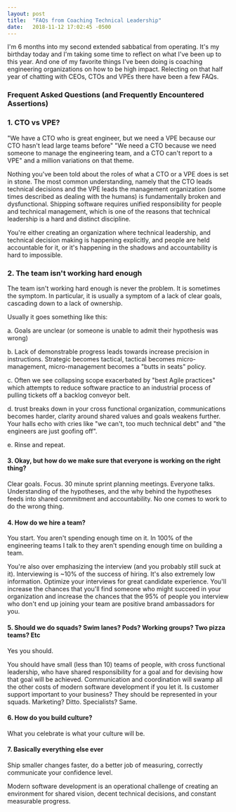 ```yaml
---
layout: post
title:  "FAQs from Coaching Technical Leadership"
date:   2018-11-12 17:02:45 -0500
---
```

I'm 6 months into my second extended sabbatical from operating.  It's my birthday today and I'm taking some time to reflect on what I've been up to this year.  And one of my favorite things I've been doing is coaching engineering organizations on how to be high impact.  Relecting on that half year of chatting with CEOs, CTOs and VPEs there have been a few FAQs. 

### Frequent Asked Questions (and Frequently Encountered Assertions)

### 1. CTO vs VPE?

"We have a CTO who is great engineer, but we need a VPE because our CTO hasn't lead large teams before" "We need a CTO because we need someone to manage the engineering team, and a CTO can't report to a VPE" and a million variations on that theme.

Nothing you've been told about the roles of what a CTO or a VPE does is set in stone.  The most common understanding, namely that the CTO leads technical decisions and the VPE leads the management organization (some times described as dealing with the humans) is fundamentally broken and dysfunctional.  Shipping software requires unified responsibility for people and technical management, which is one of the reasons that technical leadership is a hard and distinct discipline.

You're either creating an organization where technical leadership, and technical decision making is happening explicitly, and people are held accountable for it, or it's happening in the shadows and accountability is hard to impossible.

### 2. The team isn't working hard enough

The team isn't working hard enough is never the problem.  It is sometimes the symptom.  In particular, it is usually a symptom of a lack of clear goals, cascading down to a lack of ownership.  

Usually it goes something like this:

  a. Goals are unclear (or someone is unable to admit their hypothesis was wrong)

  b. Lack of demonstrable progress leads towards increase precision in instructions. Strategic becomes tactical, tactical becomes micro-management, micro-management becomes a "butts in seats" policy.

  c. Often we see collapsing scope exacerbated by "best Agile practices" which attempts to reduce software practice to an industrial process of pulling tickets off a backlog conveyor belt.

  d. trust breaks down in your cross functional organization, communications becomes harder, clarity around shared values and goals weakens further. Your halls echo with cries like "we can't, too much technical debt" and "the engineers are just goofing off".

  e. Rinse and repeat.

#### 3. Okay, but how do we make sure that everyone is working on the right thing?

Clear goals.  Focus. 30 minute sprint planning meetings.  Everyone talks.  Understanding of the hypotheses, and the why behind the hypotheses feeds into shared commitment and accountability.  No one comes to work to do the wrong thing.

#### 4. How do we hire a team?

You start.  You aren't spending enough time on it.  In 100% of the engineering teams I talk to they aren't spending enough time on building a team.

You're also over emphasizing the interview (and you probably still suck at it). Interviewing is ~10% of the success of hiring.  It's also extremely low information. Optimize your interviews for great candidate experience. You'll increase the chances that you'll find someone who might succeed in your organization and increase the chances that the 95% of people you interview who don't end up joining your team are positive brand ambassadors for you. 

#### 5. Should we do squads? Swim lanes? Pods? Working groups? Two pizza teams? Etc

Yes you should.

You should have small (less than 10) teams of people, with cross functional leadership, who have shared responsibility for a goal and for devising how that goal will be achieved.  Communication and coordination will swamp all the other costs of modern software development if you let it. Is customer support important to your business? They should be represented in your squads.  Marketing? Ditto.  Specialists? Same.

#### 6. How do you build culture?

What you celebrate is what your culture will be. 

#### 7. Basically everything else ever

Ship smaller changes faster, do a better job of measuring, correctly communicate your confidence level. 

Modern software development is an operational challenge of creating an environment for shared vision, decent technical decisions, and constant measurable progress.


